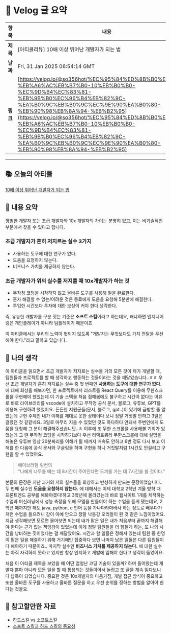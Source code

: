 # 📌 Velog 글 요약

| 항목   | 내용 |
|--------|------|
| **제목** | [아티클리뷰] 10배 이상 뛰어난 개발자가 되는 법 |
| **날짜** | Fri, 31 Jan 2025 06:54:14 GMT |
| **링크** | [https://velog.io/@so356hot/%EC%95%84%ED%8B%B0%ED%81%B4-%EB%A6%AC%EB%B7%B0-10%EB%B0%B0-%EC%9D%B4%EC%83%81-%EB%9B%B0%EC%96%B4%EB%82%9C-%EA%B0%9C%EB%B0%9C%EC%9E%90%EA%B0%80-%EB%90%98%EB%8A%94-%EB%B2%95](https://velog.io/@so356hot/%EC%95%84%ED%8B%B0%ED%81%B4-%EB%A6%AC%EB%B7%B0-10%EB%B0%B0-%EC%9D%B4%EC%83%81-%EB%9B%B0%EC%96%B4%EB%82%9C-%EA%B0%9C%EB%B0%9C%EC%9E%90%EA%B0%80-%EB%90%98%EB%8A%94-%EB%B2%95) |

---

<h2 id="📚-오늘의-아티클">📚 오늘의 아티클</h2>
<p><a href="https://yozm.wishket.com/magazine/detail/1373/">10배 이상 뛰어난 개발자가 되는 법</a></p>
<h2 id="📖-내용-요약">📖 내용 요약</h2>
<p>평범한 개발자 또는 초급 개발자와 10x 개발자의 차이는 분명히 있고, 이는 비기술적인 부분에서 찾을 수 있다고 합니다.</p>
<h3 id="초급-개발자가-흔히-저지르는-실수-3가지">초급 개발자가 흔히 저지르는 실수 3가지</h3>
<ul>
<li>사용하는 도구에 대한 연구가 없다.</li>
<li>도움을 요청하지 않는다.</li>
<li>비즈니스 가치를 제공하지 않는다.</li>
</ul>
<h3 id="초급-개발자가-위의-실수를-저지를-때-10x개발자가-하는-것">초급 개발자가 위의 실수를 저지를 때 10x개발자가 하는 것</h3>
<ul>
<li>무작정 코딩을 시작하지 않고 올바른 도구를 사용해 일을 완료한다.</li>
<li>혼자 해결할 수 없는/어려운 것은 동료에게 도움을 요청해 5분만에 해결한다.</li>
<li>투입한 시간보다 투자에 대한 보상이 커야 한다 생각한다.</li>
</ul>
<p>즉, 유능한 개발자를 구분 짓는 기준은 <strong>소프트 스킬</strong>이라고 하는데요, 
왜냐하면 엔지니어링은 개인플레이가 아니라 팀플레이기 때문이죠 </p>
<p>이 아티클에서는 우리의 노력이 헛되지 않도록 &quot;개발자는 무엇보다도 가치 전달을 우선해야 한다.&quot;라고 말하고 있습니다. </p>
<h2 id="🤔-나의-생각">🤔 나의 생각</h2>
<p>이 아티클을 읽으면서 초급 개발자가 저지르는 실수들 거의 모든 것이 제가 개발할 때, 팀원들과 프로젝트를 할 때 생각하고 행동하는 것들이라는 것을 깨달았습니다..ㅎㅎ 
우선 초급 개발자가 흔히 저지르는 실수 중 첫 번째인 <strong>사용하는 도구에 대한 연구가 없다.</strong> 에 대해 회상을 해보자면, 
한 프로젝트에서 리스트를 React Query를 이용해 무한스크롤을 구현해야 했었는데 이 기술 스택을 처음 접해봄에도 불구하고 시간이 없다는 이유로 바로 라이브러리를 vscode에 설치하고 무작정 공식 문서, 블로그, 유튜브, GPT를 이용해 구현하려 했었어요. 든든한 지원군들(문서, 블로그, gpt..)이 있기에 금방할 줄 알았는데 구현 주체인 내가 이해를 제대로 못한 상태이다 보니 정말 거짓말 안하고 3일은 걸렸던 것 같같네요. 3일로 마무리 지을 수 있었던 것도 하다하다 안돼서 주변인에게 도움을 요청해 그 분이 해결해주셨습니닷..ㅎ
이후에 또 무한 스크롤을 사용해볼 기회가 있었는데 그 땐 무작정 코딩을 시작하기보다 우선 리액트쿼리 무한스크롤에 대해 설명을 해놓은 유튜브 영상 30분짜리를 이해가 될 때까지 배속도 안하고 6번 정도 다시 보고 이해를 한 다음에 공식 문서와 구글링을 하며 구현을 하니 거짓말처럼 1시간도 안걸리고 구현을 할 수 있었어요. </p>
<blockquote>
<p>에이브러햄 링컨의 <br />&quot;나에게 나무를 베는 데 8시간이 주어진다면 도끼를 가는 데 7시간을 쓸 것이다.&quot;</p>
</blockquote>
<p>본문의 문장은 지난 과거의 저의 실수들을 회상하고 반성하게 만드는 문장이었습니다..
두 번째 실수인 <strong>도움을 요청하지 않는다.</strong> 에 대해서는 이제 대학교 2학년 겨울 방학 때 프론트엔드 공부를 해봐야겠다!하고 3학년에 올라갔는데 바로 웹사이트 1개를 제작하는 수업과 머신러닝에서 성능 측정을 위해 모델을 만들어야 하는 수업을 듣게 됐는데요, 2학년 때까지만 해도 java, python, c 언어 등을 가나다라마바사 하는 정도로 배우다가 저런 수업을 들으려니 감이 아예 안오고 정말 낙동강 오리알이 된 것 같은 느낌이었어요. 지금 생각해보면 모르면 물어보면 되는데 내가 맡은 일은 내가 처음부터 끝까지 해결해야 한다는 근거 없는 책임감이 있었는데 이게 정말 팀원들을 더 힘들게 하는, 또 나의 시간을 낭비하는 짓이었다는 걸 깨달았어요. 시간과 할 일들은 정해져 있는데 팀원 중 한명이 맡은 일을 해결하기 위해 거기에만 집중하다 보면 나머지 남은 일들은 다른 팀원들이 다 해야하기 때문이죠..
마지막 실수인 <strong>비즈니스 가치를 제공하지 않는다.</strong> 에 대한 실수는 아직 자각하지 못하고 있지만 항상 인지하고 개발에 임해야 한다고 생각이 들었어요. </p>
<p>처음 이 아티클 제목을 보았을 때 어떤 엄청난 코딩 기술이 있을까? 하며 들어왔는데 개발자 뿐마 아니라 모든 일을 할 때 통용되는 것들이어서 놀랍고 또 글을 계속 읽다보니 다 납득이 되었습니다.
중요한 것은 10x개발자의 마음가짐, 개발 접근 방식이 중요하고 또한 올바른 도구를 사용하고 올바른 질문을 하고 우선 순위를 정하는 방법을 알아야 한다는 것을요. </p>
<h2 id="🔖-참고할만한-자료">🔖 참고할만한 자료</h2>
<ul>
<li><a href="https://asana.com/ko/resources/hard-skills-vs-soft-skills">하드스킬 vs 소프트스킬</a></li>
<li><a href="https://f-lab.kr/insight/importance-of-soft-and-hard-skills">소프트 스킬과 하드 스킬의 중요성</a></li>
</ul>
